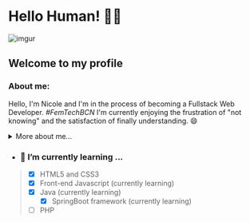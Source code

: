 # Hello Human! 👋👾
![imgur](https://i.imgur.com/y5EI5OJ.gif)
## Welcome to my profile
### About me:
Hello, I'm Nicole and I'm in the process of becoming a Fullstack Web Developer. *#FemTechBCN* 
I'm currently enjoying the frustration of "not knowing" and the satisfaction of finally understanding. 😄

<details>
  <summary>More about me...</summary>
  <p>When I was in 5th grade, I learned a great lesson from my maths teacher and applied it to my everyday life up until now.
 He gave us a paper with a bunch of excercises and I noticed these paragraphs with a huge blank space for us fill with words
 "Problem", "Solution" and "Answer". </p>
 <p>And yeah, ever since that day, I applied this method "find the problem", "search for solutions", 
 "share the best and simplified answer" 
 and now here I am! Learning how to code! 😳 </p>
</details>

- ### 🌱 I’m currently learning ...
> - [x] HTML5 and CSS3 
> - [x] Front-end Javascript (currently learning)
> - [x] Java (currently learning)
>    - [x] SpringBoot framework (currently learning)
> - [ ] PHP

